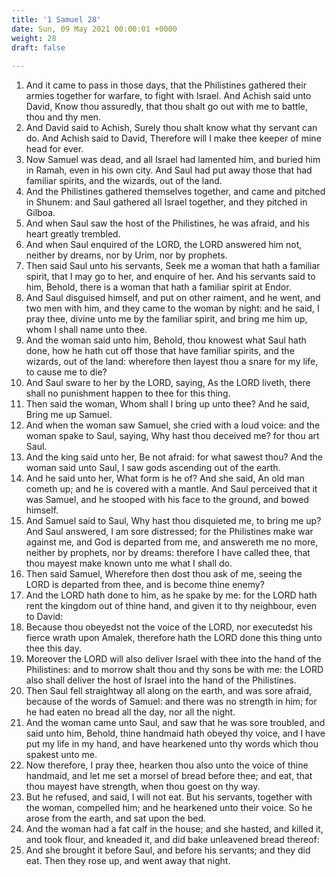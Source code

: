 ```yaml
---
title: '1 Samuel 28'
date: Sun, 09 May 2021 00:00:01 +0000
weight: 28
draft: false
  
---
```


1. And it came to pass in those days, that the Philistines gathered their armies together for warfare, to fight with Israel. And Achish said unto David, Know thou assuredly, that thou shalt go out with me to battle, thou and thy men.
2. And David said to Achish, Surely thou shalt know what thy servant can do. And Achish said to David, Therefore will I make thee keeper of mine head for ever.
3. Now Samuel was dead, and all Israel had lamented him, and buried him in Ramah, even in his own city. And Saul had put away those that had familiar spirits, and the wizards, out of the land.
4. And the Philistines gathered themselves together, and came and pitched in Shunem: and Saul gathered all Israel together, and they pitched in Gilboa.
5. And when Saul saw the host of the Philistines, he was afraid, and his heart greatly trembled.
6. And when Saul enquired of the LORD, the LORD answered him not, neither by dreams, nor by Urim, nor by prophets.
7. Then said Saul unto his servants, Seek me a woman that hath a familiar spirit, that I may go to her, and enquire of her. And his servants said to him, Behold, there is a woman that hath a familiar spirit at Endor.
8. And Saul disguised himself, and put on other raiment, and he went, and two men with him, and they came to the woman by night: and he said, I pray thee, divine unto me by the familiar spirit, and bring me him up, whom I shall name unto thee.
9. And the woman said unto him, Behold, thou knowest what Saul hath done, how he hath cut off those that have familiar spirits, and the wizards, out of the land: wherefore then layest thou a snare for my life, to cause me to die?
10. And Saul sware to her by the LORD, saying, As the LORD liveth, there shall no punishment happen to thee for this thing.
11. Then said the woman, Whom shall I bring up unto thee? And he said, Bring me up Samuel.
12. And when the woman saw Samuel, she cried with a loud voice: and the woman spake to Saul, saying, Why hast thou deceived me? for thou art Saul.
13. And the king said unto her, Be not afraid: for what sawest thou? And the woman said unto Saul, I saw gods ascending out of the earth.
14. And he said unto her, What form is he of? And she said, An old man cometh up; and he is covered with a mantle. And Saul perceived that it was Samuel, and he stooped with his face to the ground, and bowed himself.
15. And Samuel said to Saul, Why hast thou disquieted me, to bring me up? And Saul answered, I am sore distressed; for the Philistines make war against me, and God is departed from me, and answereth me no more, neither by prophets, nor by dreams: therefore I have called thee, that thou mayest make known unto me what I shall do.
16. Then said Samuel, Wherefore then dost thou ask of me, seeing the LORD is departed from thee, and is become thine enemy?
17. And the LORD hath done to him, as he spake by me: for the LORD hath rent the kingdom out of thine hand, and given it to thy neighbour, even to David:
18. Because thou obeyedst not the voice of the LORD, nor executedst his fierce wrath upon Amalek, therefore hath the LORD done this thing unto thee this day.
19. Moreover the LORD will also deliver Israel with thee into the hand of the Philistines: and to morrow shalt thou and thy sons be with me: the LORD also shall deliver the host of Israel into the hand of the Philistines.
20. Then Saul fell straightway all along on the earth, and was sore afraid, because of the words of Samuel: and there was no strength in him; for he had eaten no bread all the day, nor all the night.
21. And the woman came unto Saul, and saw that he was sore troubled, and said unto him, Behold, thine handmaid hath obeyed thy voice, and I have put my life in my hand, and have hearkened unto thy words which thou spakest unto me.
22. Now therefore, I pray thee, hearken thou also unto the voice of thine handmaid, and let me set a morsel of bread before thee; and eat, that thou mayest have strength, when thou goest on thy way.
23. But he refused, and said, I will not eat. But his servants, together with the woman, compelled him; and he hearkened unto their voice. So he arose from the earth, and sat upon the bed.
24. And the woman had a fat calf in the house; and she hasted, and killed it, and took flour, and kneaded it, and did bake unleavened bread thereof:
25. And she brought it before Saul, and before his servants; and they did eat. Then they rose up, and went away that night.

